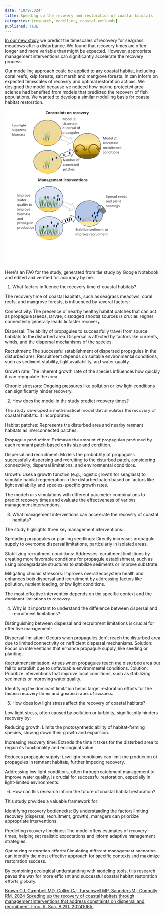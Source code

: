 ```yaml
---
date: '10/9/2024'
title: Speeding up the recovery and restoration of coastal habitats
categories: [research, modelling, coastal-wetlands]
published: TRUE
---
```


[In our new study](https://royalsocietypublishing.org/doi/10.1098/rspb.2024.1065) we predict the timescales of recovery for seagrass meadows after a disturbance. We found that recovery times are often longer and more variable than might be expected. However, appropriate management interventions can significantly accelerate the recovery process. 

Our modelling approach could be applied to any coastal habitat, including coral reefs, kelp forests, salt marsh and mangrove forests. In can inform on expected timescales of recovery and optimal restoration actions. We designed the model because we noticed how marine protected area science had benefited from models that predicted the recovery of fish populations. We wanted to develop a similar modelling basis for coastal habitat restoration.

![](conceptual-diagram-fig1-final.png)

Here's an FAQ for the study, generated from the study by Google Notebook and edited and verified for accuracy by me.  

1. What factors influence the recovery time of coastal habitats?

The recovery time of coastal habitats, such as seagrass meadows, coral reefs, and mangrove forests, is influenced by several factors:

Connectivity: The presence of nearby healthy habitat patches that can act as propagule (seeds, larvae, dislodged shoots) sources is crucial. Higher connectivity generally leads to faster recovery.

Dispersal: The ability of propagules to successfully travel from source habitats to the disturbed area. Dispersal is affected by factors like currents, winds, and the dispersal mechanisms of the species.

Recruitment: The successful establishment of dispersed propagules in the disturbed area. Recruitment depends on suitable environmental conditions, such as sediment stability, light availability, and water quality.
    
Growth rate: The inherent growth rate of the species influences how quickly it can repopulate the area.

Chronic stressors: Ongoing pressures like pollution or low light conditions can significantly hinder recovery.

2. How does the model in the study predict recovery times?

The study developed a mathematical model that simulates the recovery of coastal habitats. It incorporates:

Habitat patches: Represents the disturbed area and nearby remnant habitats as interconnected patches.

Propagule production: Estimates the amount of propagules produced by each remnant patch based on its size and condition.

Dispersal and recruitment: Models the probability of propagules successfully dispersing and recruiting to the disturbed patch, considering connectivity, dispersal limitations, and environmental conditions.

Growth: Uses a growth function (e.g., logistic growth for seagrass) to simulate habitat regeneration in the disturbed patch based on factors like light availability and species-specific growth rates.

The model runs simulations with different parameter combinations to predict recovery times and evaluate the effectiveness of various management interventions.

3. What management interventions can accelerate the recovery of coastal habitats?

The study highlights three key management interventions:

Spreading propagules or planting seedlings: Directly increases propagule supply to overcome dispersal limitations, particularly in isolated areas.

Stabilizing recruitment conditions: Addresses recruitment limitations by creating more favorable conditions for propagule establishment, such as using biodegradable structures to stabilize sediments or improve substrate.

Mitigating chronic stressors: Improves overall ecosystem health and enhances both dispersal and recruitment by addressing factors like pollution, nutrient loading, or low light conditions.

The most effective intervention depends on the specific context and the dominant limitations to recovery.

4. Why is it important to understand the difference between dispersal and recruitment limitations?

Distinguishing between dispersal and recruitment limitations is crucial for effective management:

Dispersal limitation: Occurs when propagules don't reach the disturbed area due to limited connectivity or inefficient dispersal mechanisms. Solution: Focus on interventions that enhance propagule supply, like seeding or planting.

Recruitment limitation: Arises when propagules reach the disturbed area but fail to establish due to unfavorable environmental conditions. Solution: Prioritize interventions that improve local conditions, such as stabilizing sediments or improving water quality.

Identifying the dominant limitation helps target restoration efforts for the fastest recovery times and greatest rates of success.

5. How does low light stress affect the recovery of coastal habitats?

Low light stress, often caused by pollution or turbidity, significantly hinders recovery by:

Reducing growth: Limits the photosynthetic ability of habitat-forming species, slowing down their growth and expansion.

Increasing recovery time: Extends the time it takes for the disturbed area to regain its functionality and ecological value.

Reduces propagule supply: Low light conditions can limit the production of propagules in remnant habitats, further impeding recovery.

Addressing low light conditions, often through catchment management to improve water quality, is crucial for successful restoration, especially in light-limited environments.

6. How can this research inform the future of coastal habitat restoration?

This study provides a valuable framework for:

Identifying recovery bottlenecks: By understanding the factors limiting recovery (dispersal, recruitment, growth), managers can prioritize appropriate interventions.

Predicting recovery timelines: The model offers estimates of recovery times, helping set realistic expectations and inform adaptive management strategies.

Optimizing restoration efforts: Simulating different management scenarios can identify the most effective approach for specific contexts and maximize restoration success.

By combining ecological understanding with modeling tools, this research paves the way for more efficient and successful coastal habitat restoration efforts globally.

[Brown CJ, Campbell MD, Collier CJ, Turschwell MP, Saunders MI, Connolly RM. 2024 Speeding up the recovery of coastal habitats through management interventions that address constraints on dispersal and recruitment. Proc. R. Soc. B 291: 20241065.](https://royalsocietypublishing.org/doi/10.1098/rspb.2024.1065)
